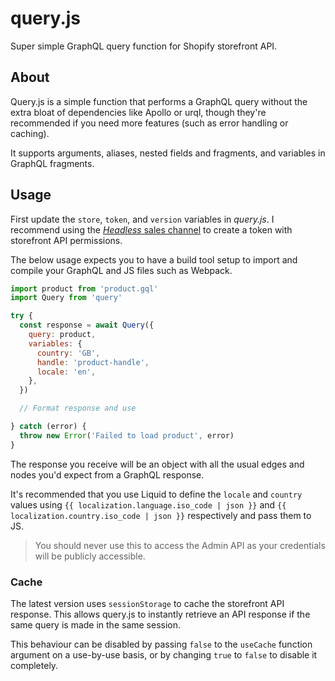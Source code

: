 # query.js
Super simple GraphQL query function for Shopify storefront API.

## About
Query.js is a simple function that performs a GraphQL query without the extra bloat of dependencies like Apollo or urql, though they're recommended if you need more features (such as error handling or caching).

It supports arguments, aliases, nested fields and fragments, and variables in GraphQL fragments.

## Usage

First update the `store`, `token`, and `version` variables in _query.js_. I recommend using the [_Headless_ sales channel](https://shopify.dev/docs/custom-storefronts/building-with-the-storefront-api/manage-headless-channels) to create a token with storefront API permissions.

The below usage expects you to have a build tool setup to import and compile your GraphQL and JS files such as Webpack.

```js
import product from 'product.gql'
import Query from 'query'

try {
  const response = await Query({
    query: product,
    variables: {
      country: 'GB',
      handle: 'product-handle',
      locale: 'en',
    },
  })

  // Format response and use

} catch (error) {
  throw new Error('Failed to load product', error)
}
```

The response you receive will be an object with all the usual edges and nodes you'd expect from a GraphQL response.

It's recommended that you use Liquid to define the `locale` and `country` values using `{{ localization.language.iso_code | json }}` and `{{ localization.country.iso_code | json }}` respectively and pass them to JS.

> You should never use this to access the Admin API as your credentials will be publicly accessible.

### Cache

The latest version uses `sessionStorage` to cache the storefront API response. This allows query.js to instantly retrieve an API response if the same query is made in the same session.

This behaviour can be disabled by passing `false` to the `useCache` function argument on a use-by-use basis, or by changing `true` to `false` to disable it completely.
